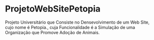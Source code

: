 # ProjetoWebSitePetopia
 Projeto Universitário que Consiste no Densevolvimento de um Web Site, cujo nome é Petopia., cuja Funcionalidade é a Simulação de uma Organização que Promove Adoção de Animais. 
